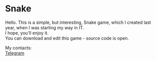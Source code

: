 # Snake
Hello. This is a simple, but interesting, Snake game, which I created last year, when I was starting my way in IT. <br>
I hope, you'll enjoy it. <br>
You can download and edit this game - source code is open. <br>

My contacts:<br>
<a href = "https://t.me/korostenskyi">Telegram</a>
